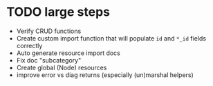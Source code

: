 # TODO large steps
- Verify CRUD functions
- Create custom import function that will populate `id` and `*_id` fields correctly
- Auto generate resource import docs
- Fix doc "subcategory"
- Create global (Node) resources
- improve error vs diag returns (especially (un)marshal helpers)
